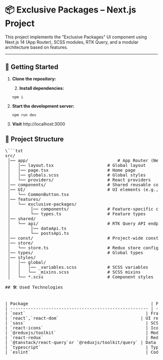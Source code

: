 
# 📦 Exclusive Packages – Next.js Project

This project implements the "Exclusive Packages" UI component using Next.js 14 (App Router), SCSS modules, RTK Query, and a modular architecture based on features.

---

## 🚀 Getting Started

1. **Clone the repository:**

   2. **Install dependencies:**

    `npm i`

3. **Start the development server:**

    `npm run dev`

4. **Visit** http://localhost:3000

## 📂 Project Structure



<pre>
\```txt
src/
 │── app/                           		# App Router (Next.js 14)
 │   │── layout.tsx              		# Global layout
 │   │── page.tsx                		# Home page
 │   │── globals.scss            		# Global styles
 │   └── providers/              		# React providers
 │── components/                 		# Shared reusable components
 │── UI/                         		# UI elements (e.g., buttons)
 │   └── CommonButton.tsx
 │── features/
 │   └── exclusive-packages/
 │        │── components/         		# Feature-specific components
 │        └── types.ts            		# Feature types
 │── shared/
 │   └── api/                    		# RTK Query API endpoints and dummy data for cards
 │        │── dataApi.ts
 │        └── postsApi.ts
 │── const/                      		# Project-wide constants
 │── store/
 │   └── store.ts                		# Redux store config
 │── types/                      		# Global types
 │── styles/
 │   │── global/
 │   │   │── _variables.scss     		# SCSS variables
 │   │   └── _mixins.scss        		# SCSS mixins
 │   └── *.scss                  		# Component styles

## 🛠️ Used Technologies


| Package                                                | Purpose                     |
| ------------------------------------------------------ | --------------------------- |
| `next`                                               | Framework                   |
| `react`,`react-dom`                                | UI rendering                |
| `sass`                                               | SCSS support                |
| `react-icons`                                        | Icon library                |
| `@reduxjs/toolkit`                                   | Modern Redux implementation |
| `react-redux`                                        | Redux bindings for React    |
| `@tanstack/react-query`or `@reduxjs/toolkit/query` | Data fetching               |
| `typescript`                                         | Type safety                 |
| `eslint`                                             | Code linting                |
